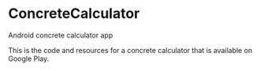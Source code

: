 # ConcreteCalculator
Android concrete calculator app

This is the code and resources for a concrete calculator that is available on Google Play.
